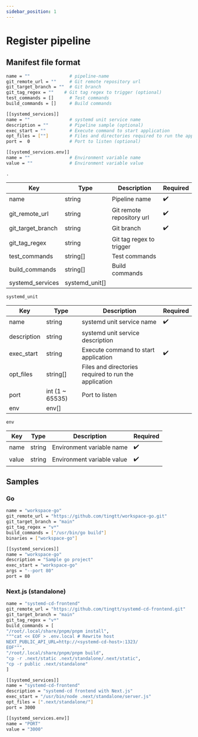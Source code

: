 ```yaml
---
sidebar_position: 1
---
```


# Register pipeline

## Manifest file format

```bash
name = ""               # pipeline-name
git_remote_url = ""     # Git remote repository url
git_target_branch = ""  # Git branch
git_tag_regex = ""    # Git tag regex to trigger (optional)
test_commands = []      # Test commands
build_commands = []     # Build commands

[[systemd_services]]
name = ""               # systemd unit service name
description = ""        # Pipeline sample (optional)
exec_start = ""         # Execute command to start application
opt_files = [""]        # Files and directories required to run the application
port =  0               # Port to listen (optional)

[[systemd_services.env]]
name = ""               # Environment variable name
value = ""              # Environment variable value
```

`.`

| Key | Type | Description | Required |
|-|-|-|-|
| name | string | Pipeline name | :heavy_check_mark: |
| git_remote_url | string | Git remote repository url | :heavy_check_mark: |
| git_target_branch | string | Git branch | :heavy_check_mark: |
| git_tag_regex | string | Git tag regex to trigger |  |
| test_commands | string[] | Test commands |  |
| build_commands | string[] | Build commands |  |
| systemd_services | systemd_unit[] |  |  |

`systemd_unit`

| Key | Type | Description | Required |
|-|-|-|-|
| name | string | systemd unit service name | :heavy_check_mark: |
| description | string | systemd unit service description |  |
| exec_start | string | Execute command to start application | :heavy_check_mark: |
| opt_files | string[] | Files and directories required to run the application |  |
| port | int (1 ~ 65535) | Port to listen |  |
| env | env[] |  |  |

`env`

| Key | Type | Description | Required |
|-|-|-|-|
| name | string | Environment variable name | :heavy_check_mark: |
| value | string | Environment variable value | :heavy_check_mark: |

## Samples

### Go

```bash
name = "workspace-go"
git_remote_url = "https://github.com/tingtt/workspace-go.git"
git_target_branch = "main"
git_tag_regex = "v*"
build_commands = ["/usr/bin/go build"]
binaries = ["workspace-go"]

[[systemd_services]]
name = "workspace-go"
description = "Sample go project"
exec_start = "workspace-go"
args = "--port 80"
port = 80
```

### Next.js (standalone)

```bash
name = "systemd-cd-frontend"
git_remote_url = "https://github.com/tingtt/systemd-cd-frontend.git"
git_target_branch = "main"
git_tag_regex = "v*"
build_commands = [
"/root/.local/share/pnpm/pnpm install",
"""cat << EOF > .env.local # Rewrite host
NEXT_PUBLIC_API_URL=http://<systemd-cd-host>:1323/
EOF""",
"/root/.local/share/pnpm/pnpm build",
"cp -r .next/static .next/standalone/.next/static",
"cp -r public .next/standalone"
]

[[systemd_services]]
name = "systemd-cd-frontend"
description = "systemd-cd frontend with Next.js"
exec_start = "/usr/bin/node .next/standalone/server.js"
opt_files = [".next/standalone/"]
port = 3000

[[systemd_services.env]]
name = "PORT"
value = "3000"
```